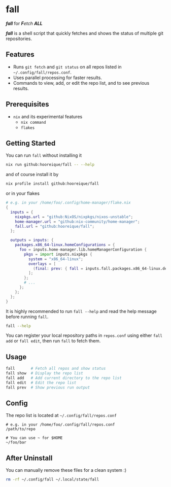 # fall

**_fall_** for _**F**etch **ALL**_

**_fall_** is a shell script that quickly fetches and shows the status of
multiple git repositories.

## Features

- Runs `git fetch` and `git status` on all repos listed in
  `~/.config/fall/repos.conf`.
- Uses parallel processing for faster results.
- Commands to view, add, or edit the repo list, and to see previous results.

## Prerequisites

- `nix` and its experimental features
  - `nix command`
  - `flakes`

## Getting Started

You can run `fall` without installing it

```sh
nix run github:hooreique/fall -- --help
```

and of course install it by

```sh
nix profile install github:hooreique/fall
```

or in your flakes

```nix
# e.g. in your /home/foo/.config/home-manager/flake.nix
{
  inputs = {
    nixpkgs.url = "github:NixOS/nixpkgs/nixos-unstable";
    home-manager.url = "github:nix-community/home-manager";
    fall.url = "github:hooreique/fall";
  };

  outputs = inputs: {
    packages.x86_64-linux.homeConfigurations = {
      foo = inputs.home-manager.lib.homeManagerConfiguration {
        pkgs = import inputs.nixpkgs {
          system = "x86_64-linux";
          overlays = [
            (final: prev: { fall = inputs.fall.packages.x86_64-linux.default; })
          ];
        };
        # ...
      };
    };
  };
}
```

It is highly recommended to run `fall --help` and read the help message before
running `fall`.

```sh
fall --help
```

You can register your local repository paths in `repos.conf` using either
`fall add` or `fall edit`, then run `fall` to fetch them.

## Usage

```sh
fall       # Fetch all repos and show status
fall show  # Display the repo list
fall add   # Add current directory to the repo list
fall edit  # Edit the repo list
fall prev  # Show previous run output
```

## Config

The repo list is located at `~/.config/fall/repos.conf`

```plaintext
# e.g. in your /home/foo/.config/fall/repos.conf
/path/to/repo

# You can use ~ for $HOME
~/foo/bar
```

## After Uninstall

You can manually remove these files for a clean system :)

```sh
rm -rf ~/.config/fall ~/.local/state/fall
```
